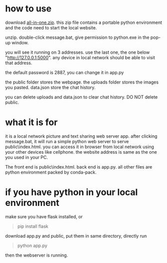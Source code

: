 # how to use

download [all-in-one.zip](https://github.com/HaoleiH/AI-driven-projects/releases/tag/v0.2). this zip file contains a portable python environment and the code need to start the local website.

unzip. double-click message.bat, give permission to python.exe in the pop-up window.

you will see it running on 3 addresses. 
use the last one, the one below "http://127.0.0.1:5000".
any device in local network should be able to visit that address.

the default password is 2887,
you can change it in app.py

the public folder stores the webpage.
the uploads folder stores the images you pasted.
data.json store the chat history.

you can delete uploads and data.json to clear chat history.
DO NOT delete public.

# what it is for

it is a local network picture and text sharing web server app. after clicking message.bat, it will run a simple python web server to serve public\index.html. you can access it in browser from local network using your other devices like cellphone. the website address is same as the one you used in your PC.

The front end is public\index.html. back end is app.py. all other files are python environment packed by conda-pack.

# if you have python in your local environment

make sure you have flask installed, or

> pip install flask

download app.py and public, put them in same directory, directly run 

> python app.py

then the webserver is running.
